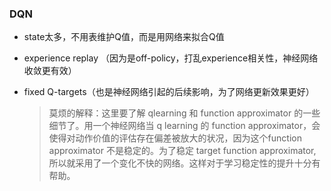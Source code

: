 ### DQN ###

- state太多，不用表维护Q值，而是用网络来拟合Q值

- experience replay （因为是off-policy，打乱experience相关性，神经网络收敛更有效）

- fixed Q-targets（也是神经网络引起的后续影响，为了网络更新效果更好）

  > 莫烦的解释：这里要了解 qlearning 和 function approximator 的一些细节了。用一个神经网络当 q learning 的 function approximator，会使得对动作价值的评估存在偏差被放大的状况，因为这个function approximator 不是稳定的。为了稳定 target function approximator, 所以就采用了一个变化不快的网络。这样对于学习稳定性的提升十分有帮助。

